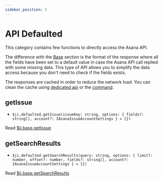 ```yaml
---
sidebar_position: 3
---
```

# API Defaulted

This category contains few functions to directly access the Asana API.

The difference with the [Base](/docs/api/api-base) section is the format of the response where all the fields have been set to a default value in case the Asana API call replied with some missing data. This type of API allows you to simplify the data access because you don't need to check if the fields exists.

The responses are cached in order to reduce the network load. You can clean the cache using [dedicated api](/docs/api/api-util#clearCache) or the [command](/docs/components/commands#clear-cache).

## getIssue
- `$ji.defaulted.getIssue(issueKey: string, options: { fields?: string[], account?: IAsanaIssueAccountSettings } = {})`

Read [$ji.base.getIssue](/docs/api/api-base#getIssue)

## getSearchResults
- `$ji.defaulted.getSearchResults(query: string, options: { limit?: number, offset?: number, fields?: string[], account?: IAsanaIssueAccountSettings } = {})`

Read [$ji.base.getSearchResults](/docs/api/api-base#getSearchResults)
